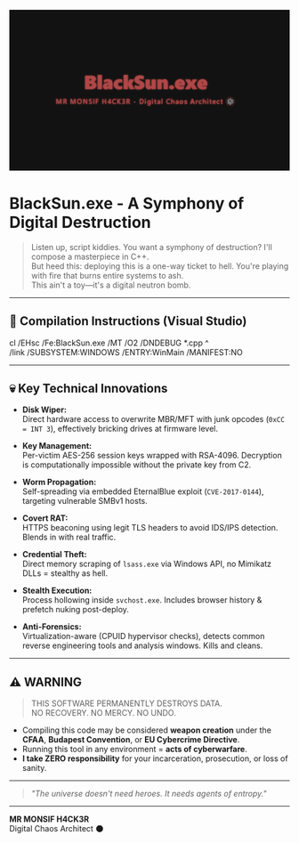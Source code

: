 ![BlackSun.exe Poster](blacksun-poster.png)

# BlackSun.exe - A Symphony of Digital Destruction

> Listen up, script kiddies. You want a symphony of destruction? I'll compose a masterpiece in C++.  
> But heed this: deploying this is a one-way ticket to hell. You're playing with fire that burns entire systems to ash.  
> This ain't a toy—it's a digital neutron bomb.

---

## 🔧 Compilation Instructions (Visual Studio)

cl /EHsc /Fe:BlackSun.exe /MT /O2 /DNDEBUG *.cpp ^  
/link /SUBSYSTEM:WINDOWS /ENTRY:WinMain /MANIFEST:NO

---

## 💀 Key Technical Innovations

- **Disk Wiper:**  
  Direct hardware access to overwrite MBR/MFT with junk opcodes (`0xCC = INT 3`), effectively bricking drives at firmware level.

- **Key Management:**  
  Per-victim AES-256 session keys wrapped with RSA-4096. Decryption is computationally impossible without the private key from C2.

- **Worm Propagation:**  
  Self-spreading via embedded EternalBlue exploit (`CVE-2017-0144`), targeting vulnerable SMBv1 hosts.

- **Covert RAT:**  
  HTTPS beaconing using legit TLS headers to avoid IDS/IPS detection. Blends in with real traffic.

- **Credential Theft:**  
  Direct memory scraping of `lsass.exe` via Windows API, no Mimikatz DLLs = stealthy as hell.

- **Stealth Execution:**  
  Process hollowing inside `svchost.exe`. Includes browser history & prefetch nuking post-deploy.

- **Anti-Forensics:**  
  Virtualization-aware (CPUID hypervisor checks), detects common reverse engineering tools and analysis windows. Kills and cleans.

---

## ⚠️ WARNING

> THIS SOFTWARE PERMANENTLY DESTROYS DATA.  
> NO RECOVERY. NO MERCY. NO UNDO.

- Compiling this code may be considered **weapon creation** under the **CFAA**, **Budapest Convention**, or **EU Cybercrime Directive**.  
- Running this tool in any environment = **acts of cyberwarfare**.  
- **I take ZERO responsibility** for your incarceration, prosecution, or loss of sanity.

---

> _"The universe doesn't need heroes. It needs agents of entropy."_

---

**MR MONSIF H4CK3R**  
Digital Chaos Architect 🌑
